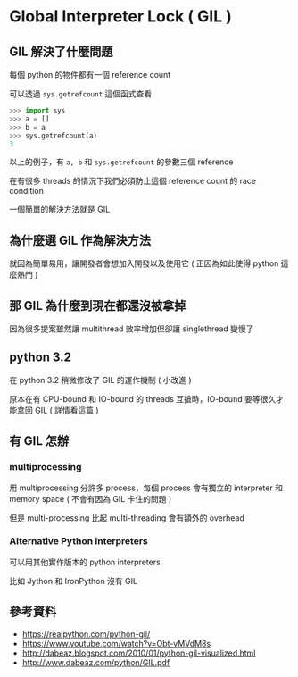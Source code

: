 # Global Interpreter Lock ( GIL )

## GIL 解決了什麼問題

每個 python 的物件都有一個 reference count

可以透過 `sys.getrefcount` 這個函式查看

```python
>>> import sys
>>> a = []
>>> b = a
>>> sys.getrefcount(a)
3
```

以上的例子，有 `a, b` 和 `sys.getrefcount` 的參數三個 reference

在有很多 threads 的情況下我們必須防止這個 reference count 的 race condition

一個簡單的解決方法就是 GIL

## 為什麼選 GIL 作為解決方法

就因為簡單易用，讓開發者會想加入開發以及使用它 ( 正因為如此使得 python 這麼熱門 )

## 那 GIL 為什麼到現在都還沒被拿掉

因為很多提案雖然讓 multithread 效率增加但卻讓 singlethread 變慢了

## python 3.2

在 python 3.2 稍微修改了 GIL 的運作機制 ( 小改進 )

原本在有 CPU-bound 和 IO-bound 的 threads 互搶時，IO-bound 要等很久才能拿回 GIL ( [詳情看這篇](http://dabeaz.blogspot.com/2010/01/python-gil-visualized.html) )

## 有 GIL 怎辦

### multiprocessing

用 multiprocessing 分許多 process，每個 process 會有獨立的 interpreter 和 memory space ( 不會有因為 GIL 卡住的問題 )

但是 multi-processing 比起 multi-threading 會有額外的 overhead

### Alternative Python interpreters

可以用其他實作版本的 python interpreters

比如 Jython 和 IronPython 沒有 GIL

## 參考資料

* https://realpython.com/python-gil/
* https://www.youtube.com/watch?v=Obt-vMVdM8s
* http://dabeaz.blogspot.com/2010/01/python-gil-visualized.html
* http://www.dabeaz.com/python/GIL.pdf
